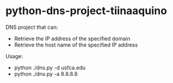 # python-dns-project-tiinaaquino

DNS project that can:
- Retrieve the IP address of the specified domain
- Retrieve the host name of the specified IP address

Usage:
- python ./dns.py -d usfca.edu
- python ./dns.py -a 8.8.8.8
